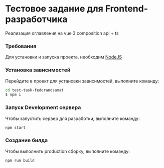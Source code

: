 # Тестовое задание для Frontend-разработчика
Реализация оглавления на vue 3 composition api + ts

### Требования
Для установки и запуска проекта, необходим [NodeJS](https://nodejs.org/)

### Установка зависимостей
Перейдите в проект для установки зависимостей, выполните команду:
```sh
cd test-task-fedorandsamat
$ npm i
```

### Запуск Development сервера
Чтобы запустить сервер для разработки, выполните команду:
```sh
npm start
```

### Создание билда
Чтобы выполнить production сборку, выполните команду: 
```sh
npm run build
